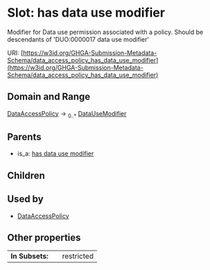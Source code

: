 
# Slot: has data use modifier


Modifier for Data use permission associated with a policy. Should be descendants of 'DUO:0000017 data use modifier'

URI: [https://w3id.org/GHGA-Submission-Metadata-Schema/data_access_policy_has_data_use_modifier](https://w3id.org/GHGA-Submission-Metadata-Schema/data_access_policy_has_data_use_modifier)


## Domain and Range

[DataAccessPolicy](DataAccessPolicy.md) &#8594;  <sub>0..\*</sub> [DataUseModifier](DataUseModifier.md)

## Parents

 *  is_a: [has data use modifier](has_data_use_modifier.md)

## Children


## Used by

 * [DataAccessPolicy](DataAccessPolicy.md)

## Other properties

|  |  |  |
| --- | --- | --- |
| **In Subsets:** | | restricted |

